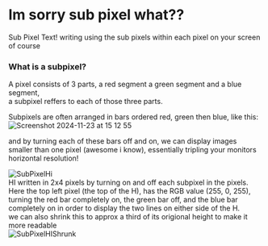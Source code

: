 # Im sorry sub pixel what??
Sub Pixel Text!
writing using the sub pixels within each pixel on your screen of course

### What is a subpixel?
A pixel consists of 3 parts, a red segment a green segment and a blue segment,  
a subpixel reffers to each of those three parts.  

Subpixels are often arranged in bars ordered red, green then blue, like this:  
![Screenshot 2024-11-23 at 15 12 55](https://github.com/user-attachments/assets/d15710ca-8707-4a1c-85d3-60ff08ec8ffd)

and by turning each of these bars off and on, we can display images smaller than one pixel (awesome i know), essentially tripling your monitors horizontal resolution!

![SubPixelHi](https://github.com/user-attachments/assets/60d6b10c-0328-46f2-9bf4-86d2787090f2)  
HI written in 2x4 pixels by turning on and off each subpixel in the pixels.  
Here the top left pixel (the top of the H), has the RGB value (255, 0, 255), turning the red bar completely on, the green bar off, and the blue bar completely on in order to display the two lines on either side of the H.  
we can also shrink this to approx a third of its origional height to make it more readable  
![SubPixelHIShrunk](https://github.com/user-attachments/assets/c3255a98-e0ad-4d57-9bdf-01934c58268c)
